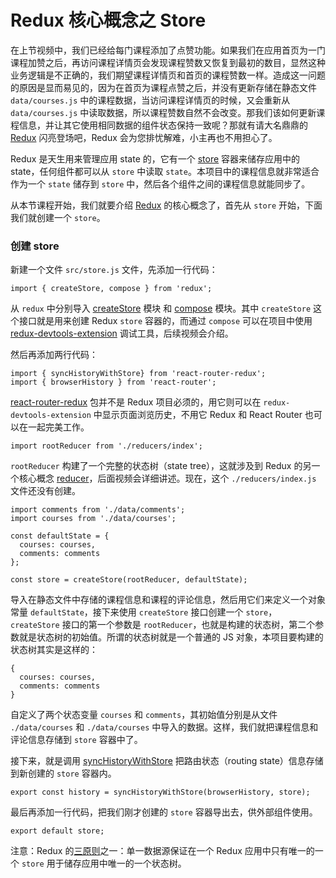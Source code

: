 # Redux 核心概念之 Store

在上节视频中，我们已经给每门课程添加了点赞功能。如果我们在应用首页为一门课程加赞之后，再访问课程详情页会发现课程赞数又恢复到最初的数目，显然这种业务逻辑是不正确的，我们期望课程详情页和首页的课程赞数一样。造成这一问题的原因是显而易见的，因为在首页为课程点赞之后，并没有更新存储在静态文件 `data/courses.js`  中的课程数据，当访问课程详情页的时候，又会重新从 `data/courses.js` 中读取数据，所以课程赞数自然不会改变。那我们该如何更新课程信息，并让其它使用相同数据的组件状态保持一致呢？那就有请大名鼎鼎的 [Redux](http://redux.js.org/index.html) 闪亮登场吧，Redux 会为您排忧解难，小主再也不用担心了。

Redux 是天生用来管理应用 state 的，它有一个 [store](http://redux.js.org/docs/basics/Store.html) 容器来储存应用中的 state，任何组件都可以从 `store` 中读取 `state`。本项目中的课程信息就非常适合作为一个 `state` 储存到 `store` 中，然后各个组件之间的课程信息就能同步了。

从本节课程开始，我们就要介绍 [Redux](https://github.com/reactjs/redux) 的核心概念了，首先从 `store` 开始，下面我们就创建一个 `store`。

### 创建 store

新建一个文件 `src/store.js` 文件，先添加一行代码：

```
import { createStore, compose } from 'redux';
```

从 `redux` 中分别导入 [createStore](http://redux.js.org/docs/api/createStore.html) 模块 和 [compose](http://redux.js.org/docs/api/compose.html) 模块。其中 `createStore` 这个接口就是用来创建 Redux `store` 容器的，而通过 `compose` 可以在项目中使用 [redux-devtools-extension](https://github.com/zalmoxisus/redux-devtools-extension) 调试工具，后续视频会介绍。

然后再添加两行代码：

```
import { syncHistoryWithStore} from 'react-router-redux';
import { browserHistory } from 'react-router';
```

[react-router-redux](https://github.com/reactjs/react-router-redux) 包并不是 Redux 项目必须的，用它则可以在 `redux-devtools-extension` 中显示页面浏览历史，不用它 Redux 和 React Router 也可以在一起完美工作。

```
import rootReducer from './reducers/index';
```

`rootReducer` 构建了一个完整的状态树（state tree），这就涉及到 Redux 的另一个核心概念 [reducer]()，后面视频会详细讲述。现在，这个 `./reducers/index.js` 文件还没有创建。

```
import comments from './data/comments';
import courses from './data/courses';

const defaultState = {
  courses: courses,
  comments: comments
};

const store = createStore(rootReducer, defaultState);
```

导入在静态文件中存储的课程信息和课程的评论信息，然后用它们来定义一个对象常量 `defaultState`，接下来使用 `createStore` 接口创建一个 `store`，`createStore` 接口的第一个参数是 `rootReducer`，也就是构建的状态树，第二个参数就是状态树的初始值。所谓的状态树就是一个普通的 JS 对象，本项目要构建的状态树其实是这样的：

```
{
  courses: courses,
  comments: comments
}
```

自定义了两个状态变量 `courses` 和 `comments`，其初始值分别是从文件 `./data/courses` 和 `./data/courses` 中导入的数据。这样，我们就把课程信息和评论信息存储到 `store` 容器中了。

接下来，就是调用 [syncHistoryWithStore](https://github.com/reactjs/react-router-redux#history--synchistorywithstorehistory-store-options) 把路由状态（routing state）信息存储到新创建的 `store` 容器内。

```
export const history = syncHistoryWithStore(browserHistory, store);
```

最后再添加一行代码，把我们刚才创建的 `store` 容器导出去，供外部组件使用。
```
export default store;
```

注意：Redux 的[三原则](http://redux.js.org/docs/introduction/ThreePrinciples.html)之一：单一数据源保证在一个 Redux 应用中只有唯一的一个 `store` 用于储存应用中唯一的一个状态树。
